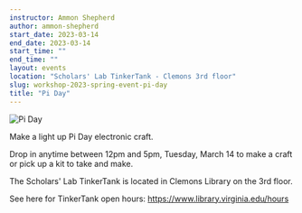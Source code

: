 ```yaml
---
instructor: Ammon Shepherd
author: ammon-shepherd
start_date: 2023-03-14
end_date: 2023-03-14
start_time: ""
end_time: ""
layout: events
location: "Scholars' Lab TinkerTank - Clemons 3rd floor"
slug: workshop-2023-spring-event-pi-day
title: "Pi Day"
---
```


![Pi Day](/assets/post-media/workshops/pi-pie.jpg)

Make a light up Pi Day electronic craft.

Drop in anytime between 12pm and 5pm, Tuesday, March 14 to make a craft or pick up a kit to take and make.

The Scholars' Lab TinkerTank is located in Clemons Library on the 3rd floor.

See here for TinkerTank open hours: <a href="https://www.library.virginia.edu/hours">https://www.library.virginia.edu/hours</a>
